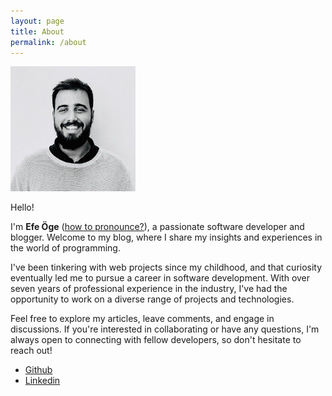 ```yaml
---
layout: page
title: About
permalink: /about
---
```


<img src="/public/images/various/hipo-yeni.JPG" title="Efe Öge" height="200" width="200">

Hello!

I'm **Efe Öge** ([how to pronounce?](http://ipa-reader.xyz/?text=eˈfe%20øˈge&voice=Joanna)), a passionate software developer and blogger. Welcome to my blog, where I share my insights and experiences in the world of programming.

I've been tinkering with web projects since my childhood, and that curiosity eventually led me to pursue a career in software development. With over seven years of professional experience in the industry, I've had the opportunity to work on a diverse range of projects and technologies.

Feel free to explore my articles, leave comments, and engage in discussions. If you're interested in collaborating or have any questions, I'm always open to connecting with fellow developers, so don't hesitate to reach out!

- [Github](https://github.com/efe)
- [Linkedin](https://www.linkedin.com/in/efeoge/)

